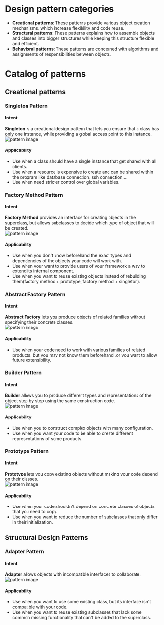 # Design pattern categories
- **Creational patterns**: These patterns provide various object creation mechanisms, which increase flexibility and code reuse.
- **Structural patterns**: These patterns explains how to assemble objects and classes into bigger structures while keeping this structure flexible and efficient.
- **Behavioral patterns**: These patterns are concerned with algorithms and assignments of responsibilities between objects.
# Catalog of patterns
## Creational patterns
### Singleton Pattern
#### Intent
**Singleton** is a creational design pattern that lets you ensure that a class has only one instance, while providing a global access point to this instance.  
![pattern image](/images/single_pattern.png 'singleton pattern')
#### Applicability
- Use when a class should have a single instance that get shared with all clients.
- Use when a resource is expensive to create and can be shared within the program like database connection, ssh connection,...
- Use when need stricter control over global variables.
### Factory Method Pattern
#### Intent
**Factory Method** provides an interface for creating objects in the superclass, but allows subclasses to decide which type of object that will be created.  
![pattern image](/images/factory_method_pattern.png 'factory method pattern')
#### Applicability
- Use when you don't know beforehand the exact types and dependencies of the objects your code will work with.
- Use when your want to provide users of your framework a way to extend its internal component.
- Use when you want to reuse existing objects instead of rebuilding them(factory method + prototype, factory method + singleton).
### Abstract Factory Pattern
#### Intent
**Abstract Factory** lets you produce objects of related families without specifying their concrete classes.  
![pattern image](/images/abstract_factory_pattern.png 'abstract factory pattern')
#### Applicability
- Use when your code need to work with various families of related products, but you may not know them beforehand ,or you want to allow future extensibility.
### Builder Pattern
#### Intent
**Builder** allows you to produce different types and representations of the object step by step using the same construction code.  
![pattern image](/images/builder_pattern.png 'builder pattern')
#### Applicability
- Use when you to construct complex objects with many configuration.
- Use when you want your code to be able to create different representations of some products.
### Prototype Pattern
#### Intent
**Prototype** lets you copy existing objects without making your code depend on their classes.  
![pattern image](/images/protype_pattern.png 'prototype pattern')
#### Applicability
- Use when your code shouldn't depend on concrete classes of objects that you need to copy.
- Use when you want to reduce the number of subclasses that only differ in their initialization.
## Structural Design Patterns
### Adapter Pattern
#### Intent
**Adapter** allows objects with incompatible interfaces to collaborate.  
![pattern image](/images/adapter_pattern.png 'adapter pattern')
#### Applicability
- Use when you want to use some existing class, but its interface isn't compatible with your code.
- Use when you want to reuse existing subclasses that lack some common missing functionality that can't be added to the superclass.
